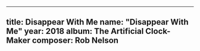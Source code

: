 
---
title: Disappear With Me
name: "Disappear With Me"
year:  2018
album: The Artificial Clock-Maker
composer: Rob Nelson
---
